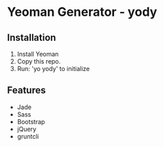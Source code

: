 # Yeoman Generator - yody
## Installation
1. Install Yeoman
2. Copy this repo.
3. Run: 'yo yody' to initialize

## Features
* Jade
* Sass
* Bootstrap
* jQuery
* gruntcli
